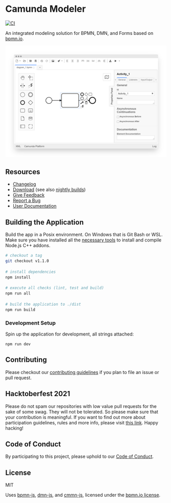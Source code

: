 # Camunda Modeler

[![CI](https://github.com/camunda/camunda-modeler/actions/workflows/CI.yml/badge.svg)](https://github.com/camunda/camunda-modeler/actions/workflows/CI.yml)

An integrated modeling solution for BPMN, DMN, and Forms based on [bpmn.io](http://bpmn.io).

![Camunda Modeler](docs/screenshot.png)


## Resources

* [Changelog](./CHANGELOG.md)
* [Download](https://camunda.com/download/modeler/) (see also [nightly builds](https://downloads.camunda.cloud/release/camunda-modeler/nightly/))
* [Give Feedback](https://forum.camunda.org/c/modeler)
* [Report a Bug](https://github.com/camunda/camunda-modeler/issues)
* [User Documentation](https://docs.camunda.org/manual/latest/modeler/camunda-modeler/)


## Building the Application

Build the app in a Posix environment. On Windows that is Git Bash or WSL. Make sure you have installed all the [necessary tools](https://github.com/nodejs/node-gyp#installation) to install and compile Node.js C++ addons.

```sh
# checkout a tag
git checkout v1.1.0

# install dependencies
npm install

# execute all checks (lint, test and build)
npm run all

# build the application to ./dist
npm run build
```


### Development Setup

Spin up the application for development, all strings attached:

```
npm run dev
```


## Contributing

Please checkout our [contributing guidelines](./.github/CONTRIBUTING.md) if you plan to
file an issue or pull request.


## Hacktoberfest 2021

Please do not spam our repositories with low value pull requests for the sake of some swag. They will not be tolerated. So please make sure that your 
contribution is meaningful. If you want to find out more about participation guidelines, rules and more info, please visit [this link](https://camunda.com/hacktoberfest2021/).
Happy hacking!


## Code of Conduct

By participating to this project, please uphold to our [Code of Conduct](https://github.com/camunda/.github/blob/main/.github/CODE_OF_CONDUCT.md).


## License

MIT

Uses [bpmn-js](https://github.com/bpmn-io/bpmn-js), [dmn-js](https://github.com/bpmn-io/dmn-js), and [cmmn-js](https://github.com/bpmn-io/cmmn-js), licensed under the [bpmn.io license](http://bpmn.io/license).
